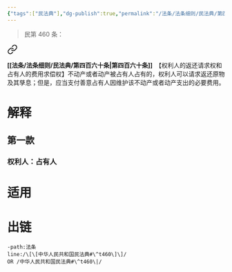 ```yaml
---
{"tags":["民法典"],"dg-publish":true,"permalink":"/法条/法条细则/民法典/第四百六十条/","dgPassFrontmatter":true,"created":"2024-12-01T16:12:45.678+08:00","updated":"2024-12-01T16:20:43.510+08:00"}
---
```


>民第 460 条：
<div class="transclusion internal-embed is-loaded"><a class="markdown-embed-link" href="/////#t460" aria-label="Open link"><svg xmlns="http://www.w3.org/2000/svg" width="24" height="24" viewBox="0 0 24 24" fill="none" stroke="currentColor" stroke-width="2" stroke-linecap="round" stroke-linejoin="round" class="svg-icon lucide-link"><path d="M10 13a5 5 0 0 0 7.54.54l3-3a5 5 0 0 0-7.07-7.07l-1.72 1.71"></path><path d="M14 11a5 5 0 0 0-7.54-.54l-3 3a5 5 0 0 0 7.07 7.07l1.71-1.71"></path></svg></a><div class="markdown-embed">



**[[法条/法条细则/民法典/第四百六十条\|第四百六十条]]**　【权利人的返还请求权和占有人的费用求偿权】不动产或者动产被占有人占有的，权利人可以请求返还原物及其孳息；但是，应当支付善意占有人因维护该不动产或者动产支出的必要费用。 

</div></div>

# 解释
## 第一款
### 权利人：占有人
# 适用
# 出链
```query
-path:法条
line:/\[\[中华人民共和国民法典#\^t460\]\]/
OR /中华人民共和国民法典#\^t460\|/
```


